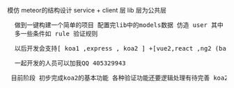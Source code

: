 模仿 meteor的结构设计
service + client 层
lib 层为公共层
<pre>
  做到一键构建一个简单的项目 配置完lib中的models数据 仿造 user 其中 model 是必须有的 字段和mongoose的字段差不多
  多一些条件如 rule 验证规则
</pre>
<pre>
  以后开发会支持[ koa1 ,express , koa2 ] +[vue2,react ,ng2 (backbone就不支持了)] +[elasticsearch,solr]
</pre>
<pre>
  一起开发的人员可以加我QQ 405329943
</pre>
<pre>
 目前阶段 初步完成koa2的基本功能 各种验证功能还要逻辑处理有待完善 koa2 和vue2 比较不熟悉 就先这个开始
</pre>

